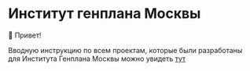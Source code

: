 # Институт генплана Москвы

🧙 Привет!

Вводную инструкцию по всем проектам, которые были разработаны для Института Генплана Москвы можно увидеть [тут](https://disk.yandex.ru/i/A8aCNEFLf1NfDg)
